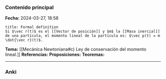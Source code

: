 ### Contenido principal

**Fecha:** 2024-03-27, 18:58

```ad-formal
title: Formal definition
Si $\vec r(t)$ es el [[Vector de posición]] y $m$ la [[Masa inercial]] de una partícula, el momento lineal de la partícula es: $\vec p(t) = m \dot{\vec r}(t)$.
```

**Tema:** [[Mecánica Newtoniana#c) Ley de conservación del momento lineal.]]
**Referencias:**
**Proposiciones:**
**Teoremas:**

---
### Anki

